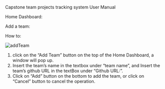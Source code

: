 Capstone team projects tracking system
User Manual

Home Dashboard:

Add a team:

How to:

![addTeam](https://github.com/nlturner2/CS690-Project/edit/master/addTeam.PNG)

1. click on the “Add Team” button on the top of the Home Dashboard, a window will pop up.
2. Insert the team’s name in the textbox under “team name”, and Insert the team’s github URL in the textBox under “Github URL:”.
3. Click on “Add” button on the bottom to add the team, or click on “Cancel” button to cancel the operation. 
